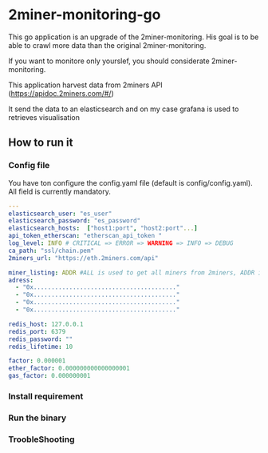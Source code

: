 # 2miner-monitoring-go
This go application is an upgrade of the 2miner-monitoring.
His goal is to be able to crawl more data than the original 2miner-monitoring.

If you want to monitore only yourslef, you should considerate 2miner-monitoring.

This application harvest data from 2miners API (https://apidoc.2miners.com/#/)

It send the data to an elasticsearch and on my case grafana is used to retrieves visualisation

## How to run it

### Config file

You have ton configure the config.yaml file (default is config/config.yaml). All field is currently mandatory.

```yaml
---
elasticsearch_user: "es_user"
elasticsearch_password: "es_password"
elasticsearch_hosts:  ["host1:port", "host2:port"...]
api_token_etherscan: "etherscan_api_token "
log_level: INFO # CRITICAL => ERROR => WARNING => INFO => DEBUG
ca_path: "ssl/chain.pem"
2miners_url: "https://eth.2miners.com/api"

miner_listing: ADDR #ALL is used to get all miners from 2miners, ADDR is used for adress variable
adress:
  - "0x........................................"
  - "0x........................................"
  - "0x........................................"
  - "0x........................................"

redis_host: 127.0.0.1
redis_port: 6379
redis_password: ""
redis_lifetime: 10

factor: 0.000001
ether_factor: 0.000000000000000001
gas_factor: 0.000000001

```

### Install requirement


### Run the binary


### TroobleShooting
